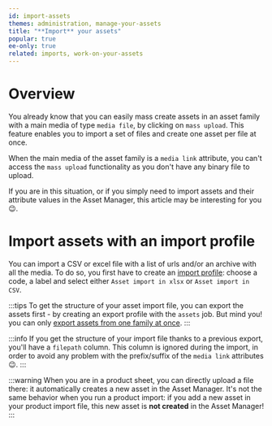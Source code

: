```yaml
---
id: import-assets
themes: administration, manage-your-assets
title: "**Import** your assets"
popular: true
ee-only: true
related: imports, work-on-your-assets
---
```


# Overview

You already know that you can easily mass create assets in an asset family with a main media of type `media file`, by clicking on `mass upload`. This feature enables you to import a set of files and create one asset per file at once.

When the main media of the asset family is a `media link` attribute, you can't access the `mass upload` functionality as you don't have any binary file to upload.

If you are in this situation, or if you simply need to import assets and their attribute values in the Asset Manager, this article may be interesting for you :wink:.  

# Import assets with an import profile

You can import a CSV or excel file with a list of urls and/or an archive with all the media. To do so, you first have to create an [import profile](imports.html#create-a-new-import-profile): choose a code, a label and select either `Asset import in xlsx` or `Asset import in CSV`.

:::tips
To get the structure of your asset import file, you can export the assets first - by creating an export profile with the `assets` job. But mind you! you can only [export assets from one family at once](export-assets.html#how-to-export-your-assets-with-the-export-jobs).
:::

:::info
If you get the structure of your import file thanks to a previous export, you'll have a `filepath` column. This column is ignored during the import, in order to avoid any problem with the prefix/suffix of the `media link` attributes :wink:.
:::

:::warning
When you are in a product sheet, you can directly upload a file there: it automatically creates a new asset in the Asset Manager. It's not the same behavior when you run a product import: if you add a new asset in your product import file, this new asset is **not created** in the Asset Manager!
:::
